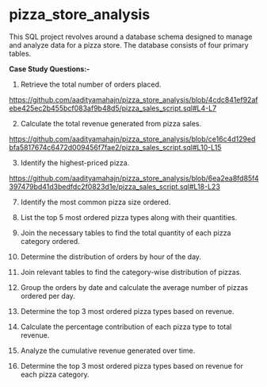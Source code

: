 # pizza_store_analysis
This SQL project revolves around a database schema designed to manage and analyze data for a pizza store. The database consists of four primary tables.

**Case Study Questions:-**
1. Retrieve the total number of orders placed.
 
 https://github.com/aadityamahajn/pizza_store_analysis/blob/4cdc841ef92afebe425ec2b455bcf083af9b48d5/pizza_sales_script.sql#L4-L7

2. Calculate the total revenue generated from pizza sales.

https://github.com/aadityamahajn/pizza_store_analysis/blob/ce16c4d129edbfa5817674c6472d009456f7fae2/pizza_sales_script.sql#L10-L15
 
3. Identify the highest-priced pizza.

https://github.com/aadityamahajn/pizza_store_analysis/blob/6ea2ea8fd85f4397479bd41d3bedfdc2f0823d1e/pizza_sales_script.sql#L18-L23
 
7. Identify the most common pizza size ordered.
 
8. List the top 5 most ordered pizza types along with their quantities.
 
9. Join the necessary tables to find the total quantity of each pizza category ordered.
 
10. Determine the distribution of orders by hour of the day.
 
11. Join relevant tables to find the category-wise distribution of pizzas.
 
12. Group the orders by date and calculate the average number of pizzas ordered per day.
 
13. Determine the top 3 most ordered pizza types based on revenue.

14. Calculate the percentage contribution of each pizza type to total revenue.
 
15. Analyze the cumulative revenue generated over time.
 
16. Determine the top 3 most ordered pizza types based on revenue for each pizza category.
